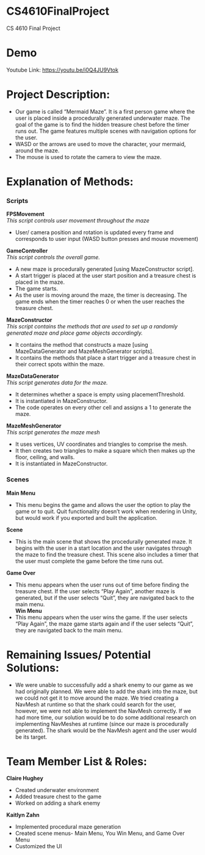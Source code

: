 # CS4610FinalProject
CS 4610 Final Project

# Demo
Youtube Link: https://youtu.be/i0Q4JU9Vtok

# Project Description:
- Our game is called “Mermaid Maze”. It is a first person game where the user is placed inside a procedurally generated underwater maze. The goal of the game is to find the hidden treasure chest before the timer runs out. The game features multiple scenes with navigation options for the user.
- WASD or the arrows are used to move the character, your mermaid, around the maze.
- The mouse is used to rotate the camera to view the maze.

# Explanation of Methods:
### Scripts

**FPSMovement**  
*This script controls user movement throughout the maze*  
-   User/ camera position and rotation is updated every frame and corresponds to user input (WASD button presses and mouse movement)  


**GameController**  
*This script controls the overall game.*  
- A new maze is procedurally generated [using MazeConstructor script].
- A start trigger is placed at the user start position and a treasure chest is placed in the maze.
- The game starts.
- As the user is moving around the maze, the timer is decreasing. The game ends when the timer reaches 0 or when the user reaches the treasure chest.  


**MazeConstructor**  
*This script contains the methods that are used to set up a randomly generated maze and place game objects accordingly.*  
- It contains the method that constructs a maze [using MazeDataGenerator and MazeMeshGenerator scripts]. 
- It contains the methods that place a start trigger and a treasure chest in their correct spots within the maze.  


**MazeDataGenerator**  
*This script generates data for the maze.*  
- It determines whether a space is empty using placementThreshold.
- It is instantiated in MazeConstructor.
- The code operates on every other cell and assigns a 1 to generate the maze.  


**MazeMeshGenerator**  
*This script generates the maze mesh*  
- It uses vertices, UV coordinates and triangles to comprise the mesh.
- It then creates two triangles to make a square which then makes up the floor, ceiling, and walls.
- It is instantiated in MazeConstructor.  


### Scenes
**Main Menu**  
- This menu begins the game and allows the user the option to play the game or to quit. Quit functionality doesn’t work when rendering in Unity, but would work if you exported and built the application.  


**Scene**  
- This is the main scene that shows the procedurally generated maze. It begins with the user in a start location and the user navigates through the maze to find the treasure chest. This scene also includes a timer that the user must complete the game before the time runs out.  


**Game Over**  
- This menu appears when the user runs out of time before finding the treasure chest. If the user selects “Play Again”, another maze is generated, but if the user selects “Quit”, they are navigated back to the main menu.  
**Win Menu**  
- This menu appears when the user wins the game. If the user selects “Play Again”, the maze game starts again and if the user selects “Quit”, they are navigated back to the main menu.  

# Remaining Issues/ Potential Solutions:
- We were unable to successfully add a shark enemy to our game as we had originally planned. We were able to add the shark into the maze, but we could not get it to move around the maze. We tried creating a NavMesh at runtime so that the shark could search for the user, however, we were not able to implement the NavMesh correctly. If we had more time, our solution would be to do some additional research on implementing NavMeshes at runtime (since our maze is procedurally generated). The shark would be the NavMesh agent and the user would be its target. 

# Team Member List & Roles:
**Claire Hughey**  
- Created underwater environment
- Added treasure chest to the game 
- Worked on adding a shark enemy   


**Kaitlyn Zahn**  
- Implemented procedural maze generation
- Created scene menus- Main Menu, You Win Menu, and Game Over Menu
- Customized the UI

